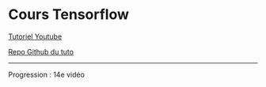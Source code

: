 # Cours Tensorflow

[Tutoriel Youtube](https://www.youtube.com/watch?v=Mubj_fqiAv8&list=PLeo1K3hjS3uu7CxAacxVndI4bE_o3BDtO)

[Repo Github du tuto](https://github.com/codebasics/deep-learning-keras-tf-tutorial)

---

Progression : 14e vidéo

























